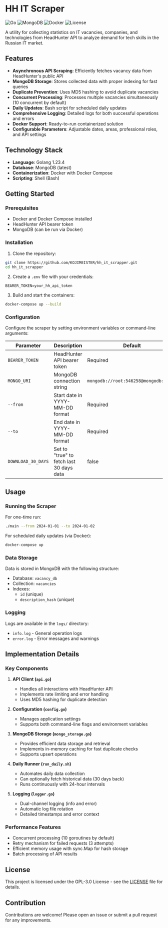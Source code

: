 # HH IT Scraper

![Go](https://img.shields.io/badge/Go-1.23.4-blue)
![MongoDB](https://img.shields.io/badge/MongoDB-latest-green)
![Docker](https://img.shields.io/badge/Docker-compose-orange)
![License](https://img.shields.io/badge/License-GPL--3.0-lightgrey)

A utility for collecting statistics on IT vacancies, companies, and technologies from HeadHunter API to analyze demand for tech skills in the Russian IT market.

## Features

- **Asynchronous API Scraping**: Efficiently fetches vacancy data from HeadHunter's public API
- **MongoDB Storage**: Stores collected data with proper indexing for fast queries
- **Duplicate Prevention**: Uses MD5 hashing to avoid duplicate vacancies
- **Concurrent Processing**: Processes multiple vacancies simultaneously (10 concurrent by default)
- **Daily Updates**: Bash script for scheduled daily updates
- **Comprehensive Logging**: Detailed logs for both successful operations and errors
- **Docker Support**: Ready-to-run containerized solution
- **Configurable Parameters**: Adjustable dates, areas, professional roles, and API settings

## Technology Stack

- **Language**: Golang 1.23.4
- **Database**: MongoDB (latest)
- **Containerization**: Docker with Docker Compose
- **Scripting**: Shell (Bash)

## Getting Started

### Prerequisites

- Docker and Docker Compose installed
- HeadHunter API bearer token
- MongoDB (can be run via Docker)

### Installation

1. Clone the repository:

```bash
git clone https://github.com/KOJIMEISTER/hh_it_scrapper.git
cd hh_it_scrapper
```

2. Create a `.env` file with your credentials:

```env
BEARER_TOKEN=your_hh_api_token
```

3. Build and start the containers:

```bash
docker-compose up --build
```

### Configuration

Configure the scraper by setting environment variables or command-line arguments:

| Parameter          | Description                              | Default                               |
| ------------------ | ---------------------------------------- | ------------------------------------- |
| `BEARER_TOKEN`     | HeadHunter API bearer token              | Required                              |
| `MONGO_URI`        | MongoDB connection string                | `mongodb://root:546258@mongodb:27017` |
| `--from`           | Start date in YYYY-MM-DD format          | Required                              |
| `--to`             | End date in YYYY-MM-DD format            | Required                              |
| `DOWNLOAD_30_DAYS` | Set to "true" to fetch last 30 days data | false                                 |

## Usage

### Running the Scraper

For one-time run:

```bash
./main --from 2024-01-01 --to 2024-01-02
```

For scheduled daily updates (via Docker):

```bash
docker-compose up
```

### Data Storage

Data is stored in MongoDB with the following structure:

- Database: `vacancy_db`
- Collection: `vacancies`
- Indexes:
  - `id` (unique)
  - `description_hash` (unique)

### Logging

Logs are available in the `logs/` directory:

- `info.log` - General operation logs
- `error.log` - Error messages and warnings

## Implementation Details

### Key Components

1. **API Client (`api.go`)**

   - Handles all interactions with HeadHunter API
   - Implements rate limiting and error handling
   - Uses MD5 hashing for duplicate detection

2. **Configuration (`config.go`)**

   - Manages application settings
   - Supports both command-line flags and environment variables

3. **MongoDB Storage (`mongo_storage.go`)**

   - Provides efficient data storage and retrieval
   - Implements in-memory caching for fast duplicate checks
   - Supports upsert operations

4. **Daily Runner (`run_daily.sh`)**

   - Automates daily data collection
   - Can optionally fetch historical data (30 days back)
   - Runs continuously with 24-hour intervals

5. **Logging (`logger.go`)**
   - Dual-channel logging (info and error)
   - Automatic log file rotation
   - Detailed timestamps and error context

### Performance Features

- Concurrent processing (10 goroutines by default)
- Retry mechanism for failed requests (3 attempts)
- Efficient memory usage with sync.Map for hash storage
- Batch processing of API results

## License

This project is licensed under the GPL-3.0 License - see the [LICENSE](LICENSE) file for details.

## Contribution

Contributions are welcome! Please open an issue or submit a pull request for any improvements.
